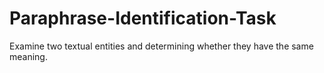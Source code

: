 # Paraphrase-Identification-Task
Examine two textual entities and determining whether they have the same meaning.
